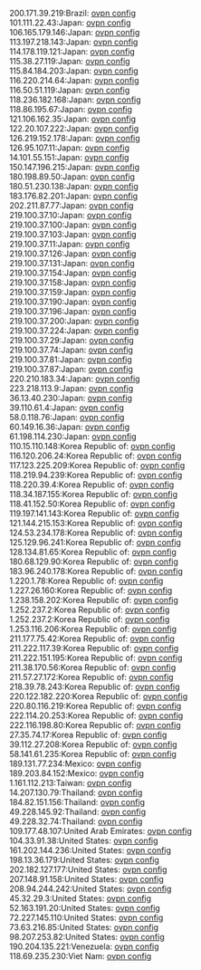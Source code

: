 200.171.39.219:Brazil: [ovpn config](vpn/200_171_39_219.ovpn)  
101.111.22.43:Japan: [ovpn config](vpn/101_111_22_43.ovpn)  
106.165.179.146:Japan: [ovpn config](vpn/106_165_179_146.ovpn)  
113.197.218.143:Japan: [ovpn config](vpn/113_197_218_143.ovpn)  
114.178.119.121:Japan: [ovpn config](vpn/114_178_119_121.ovpn)  
115.38.27.119:Japan: [ovpn config](vpn/115_38_27_119.ovpn)  
115.84.184.203:Japan: [ovpn config](vpn/115_84_184_203.ovpn)  
116.220.214.64:Japan: [ovpn config](vpn/116_220_214_64.ovpn)  
116.50.51.119:Japan: [ovpn config](vpn/116_50_51_119.ovpn)  
118.236.182.168:Japan: [ovpn config](vpn/118_236_182_168.ovpn)  
118.86.195.67:Japan: [ovpn config](vpn/118_86_195_67.ovpn)  
121.106.162.35:Japan: [ovpn config](vpn/121_106_162_35.ovpn)  
122.20.107.222:Japan: [ovpn config](vpn/122_20_107_222.ovpn)  
126.219.152.178:Japan: [ovpn config](vpn/126_219_152_178.ovpn)  
126.95.107.11:Japan: [ovpn config](vpn/126_95_107_11.ovpn)  
14.101.55.151:Japan: [ovpn config](vpn/14_101_55_151.ovpn)  
150.147.196.215:Japan: [ovpn config](vpn/150_147_196_215.ovpn)  
180.198.89.50:Japan: [ovpn config](vpn/180_198_89_50.ovpn)  
180.51.230.138:Japan: [ovpn config](vpn/180_51_230_138.ovpn)  
183.176.82.201:Japan: [ovpn config](vpn/183_176_82_201.ovpn)  
202.211.87.77:Japan: [ovpn config](vpn/202_211_87_77.ovpn)  
219.100.37.10:Japan: [ovpn config](vpn/219_100_37_10.ovpn)  
219.100.37.100:Japan: [ovpn config](vpn/219_100_37_100.ovpn)  
219.100.37.103:Japan: [ovpn config](vpn/219_100_37_103.ovpn)  
219.100.37.11:Japan: [ovpn config](vpn/219_100_37_11.ovpn)  
219.100.37.126:Japan: [ovpn config](vpn/219_100_37_126.ovpn)  
219.100.37.131:Japan: [ovpn config](vpn/219_100_37_131.ovpn)  
219.100.37.154:Japan: [ovpn config](vpn/219_100_37_154.ovpn)  
219.100.37.158:Japan: [ovpn config](vpn/219_100_37_158.ovpn)  
219.100.37.159:Japan: [ovpn config](vpn/219_100_37_159.ovpn)  
219.100.37.190:Japan: [ovpn config](vpn/219_100_37_190.ovpn)  
219.100.37.196:Japan: [ovpn config](vpn/219_100_37_196.ovpn)  
219.100.37.200:Japan: [ovpn config](vpn/219_100_37_200.ovpn)  
219.100.37.224:Japan: [ovpn config](vpn/219_100_37_224.ovpn)  
219.100.37.29:Japan: [ovpn config](vpn/219_100_37_29.ovpn)  
219.100.37.74:Japan: [ovpn config](vpn/219_100_37_74.ovpn)  
219.100.37.81:Japan: [ovpn config](vpn/219_100_37_81.ovpn)  
219.100.37.87:Japan: [ovpn config](vpn/219_100_37_87.ovpn)  
220.210.183.34:Japan: [ovpn config](vpn/220_210_183_34.ovpn)  
223.218.113.9:Japan: [ovpn config](vpn/223_218_113_9.ovpn)  
36.13.40.230:Japan: [ovpn config](vpn/36_13_40_230.ovpn)  
39.110.61.4:Japan: [ovpn config](vpn/39_110_61_4.ovpn)  
58.0.118.76:Japan: [ovpn config](vpn/58_0_118_76.ovpn)  
60.149.16.36:Japan: [ovpn config](vpn/60_149_16_36.ovpn)  
61.198.114.230:Japan: [ovpn config](vpn/61_198_114_230.ovpn)  
110.15.110.148:Korea Republic of: [ovpn config](vpn/110_15_110_148.ovpn)  
116.120.206.24:Korea Republic of: [ovpn config](vpn/116_120_206_24.ovpn)  
117.123.225.209:Korea Republic of: [ovpn config](vpn/117_123_225_209.ovpn)  
118.219.94.239:Korea Republic of: [ovpn config](vpn/118_219_94_239.ovpn)  
118.220.39.4:Korea Republic of: [ovpn config](vpn/118_220_39_4.ovpn)  
118.34.187.155:Korea Republic of: [ovpn config](vpn/118_34_187_155.ovpn)  
118.41.152.50:Korea Republic of: [ovpn config](vpn/118_41_152_50.ovpn)  
119.197.141.143:Korea Republic of: [ovpn config](vpn/119_197_141_143.ovpn)  
121.144.215.153:Korea Republic of: [ovpn config](vpn/121_144_215_153.ovpn)  
124.53.234.178:Korea Republic of: [ovpn config](vpn/124_53_234_178.ovpn)  
125.129.96.241:Korea Republic of: [ovpn config](vpn/125_129_96_241.ovpn)  
128.134.81.65:Korea Republic of: [ovpn config](vpn/128_134_81_65.ovpn)  
180.68.129.90:Korea Republic of: [ovpn config](vpn/180_68_129_90.ovpn)  
183.96.240.178:Korea Republic of: [ovpn config](vpn/183_96_240_178.ovpn)  
1.220.1.78:Korea Republic of: [ovpn config](vpn/1_220_1_78.ovpn)  
1.227.26.160:Korea Republic of: [ovpn config](vpn/1_227_26_160.ovpn)  
1.238.158.202:Korea Republic of: [ovpn config](vpn/1_238_158_202.ovpn)  
1.252.237.2:Korea Republic of: [ovpn config](vpn/1_252_237_2.ovpn)  
1.252.237.2:Korea Republic of: [ovpn config](vpn/1_252_237_2.ovpn)  
1.253.116.206:Korea Republic of: [ovpn config](vpn/1_253_116_206.ovpn)  
211.177.75.42:Korea Republic of: [ovpn config](vpn/211_177_75_42.ovpn)  
211.222.117.39:Korea Republic of: [ovpn config](vpn/211_222_117_39.ovpn)  
211.222.151.195:Korea Republic of: [ovpn config](vpn/211_222_151_195.ovpn)  
211.38.170.56:Korea Republic of: [ovpn config](vpn/211_38_170_56.ovpn)  
211.57.27.172:Korea Republic of: [ovpn config](vpn/211_57_27_172.ovpn)  
218.39.78.243:Korea Republic of: [ovpn config](vpn/218_39_78_243.ovpn)  
220.122.182.220:Korea Republic of: [ovpn config](vpn/220_122_182_220.ovpn)  
220.80.116.219:Korea Republic of: [ovpn config](vpn/220_80_116_219.ovpn)  
222.114.20.253:Korea Republic of: [ovpn config](vpn/222_114_20_253.ovpn)  
222.116.198.80:Korea Republic of: [ovpn config](vpn/222_116_198_80.ovpn)  
27.35.74.17:Korea Republic of: [ovpn config](vpn/27_35_74_17.ovpn)  
39.112.27.208:Korea Republic of: [ovpn config](vpn/39_112_27_208.ovpn)  
58.141.61.235:Korea Republic of: [ovpn config](vpn/58_141_61_235.ovpn)  
189.131.77.234:Mexico: [ovpn config](vpn/189_131_77_234.ovpn)  
189.203.84.152:Mexico: [ovpn config](vpn/189_203_84_152.ovpn)  
1.161.112.213:Taiwan: [ovpn config](vpn/1_161_112_213.ovpn)  
14.207.130.79:Thailand: [ovpn config](vpn/14_207_130_79.ovpn)  
184.82.151.156:Thailand: [ovpn config](vpn/184_82_151_156.ovpn)  
49.228.145.92:Thailand: [ovpn config](vpn/49_228_145_92.ovpn)  
49.228.32.74:Thailand: [ovpn config](vpn/49_228_32_74.ovpn)  
109.177.48.107:United Arab Emirates: [ovpn config](vpn/109_177_48_107.ovpn)  
104.33.91.38:United States: [ovpn config](vpn/104_33_91_38.ovpn)  
161.202.144.236:United States: [ovpn config](vpn/161_202_144_236.ovpn)  
198.13.36.179:United States: [ovpn config](vpn/198_13_36_179.ovpn)  
202.182.127.177:United States: [ovpn config](vpn/202_182_127_177.ovpn)  
207.148.91.158:United States: [ovpn config](vpn/207_148_91_158.ovpn)  
208.94.244.242:United States: [ovpn config](vpn/208_94_244_242.ovpn)  
45.32.29.3:United States: [ovpn config](vpn/45_32_29_3.ovpn)  
52.163.191.20:United States: [ovpn config](vpn/52_163_191_20.ovpn)  
72.227.145.110:United States: [ovpn config](vpn/72_227_145_110.ovpn)  
73.63.216.85:United States: [ovpn config](vpn/73_63_216_85.ovpn)  
98.207.253.82:United States: [ovpn config](vpn/98_207_253_82.ovpn)  
190.204.135.221:Venezuela: [ovpn config](vpn/190_204_135_221.ovpn)  
118.69.235.230:Viet Nam: [ovpn config](vpn/118_69_235_230.ovpn)  
